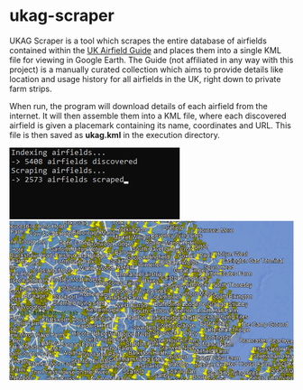 # ukag-scraper
UKAG Scraper is a tool which scrapes the entire database of airfields contained within the [UK Airfield Guide](https://www.ukairfieldguide.net/) and places them into a single KML file for viewing in Google Earth. The Guide (not affiliated in any way with this project) is a manually curated collection which aims to provide details like location and usage history for all airfields in the UK, right down to private farm strips.

When run, the program will download details of each airfield from the internet. It will then assemble them into a KML file, where each discovered airfield is given a placemark containing its name, coordinates and URL. This file is then saved as **ukag.kml** in the execution directory.

![Scraping](https://github.com/george7378/ukag-scraper/blob/main/_img/1.png)
![Results](https://github.com/george7378/ukag-scraper/blob/main/_img/2.png)
